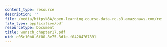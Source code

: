 ```yaml
---
content_type: resource
description: ''
file: /media/https%3A/open-learning-course-data-rc.s3.amazonaws.com/res-12-000-evolution-of-physical-oceanography-spring-2007/c05c10b06f008e753d1ef04204767891_wunsch_chapter17.pdf
file_type: application/pdf
resourcetype: Document
title: wunsch_chapter17.pdf
uid: c05c10b0-6f00-8e75-3d1e-f04204767891
---
```

